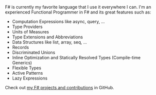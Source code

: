 F# is currently my favorite language that I use it everywhere I can. I'm an experienced Functional Programmer in F# and its great features such as:

- Computation Expressions like async, query, ...
- Type Providers
- Units of Measures
- Type Extensions and Abbreviations
- Data Structures like list, array, seq, ...
- Records
- Discriminated Unions
- Inline Optimization and Statically Resolved Types (Compile-time Generics)
- Flexible Types
- Active Patterns
- Lazy Expressions

Check out [my F# projects and contributions](https://github.com/avestura?utf8=%E2%9C%93&tab=repositories&q=&type=&language=f%23) in GitHub.
